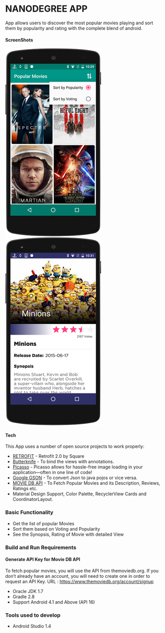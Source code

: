 # NANODEGREE APP

App allows users to discover the most popular movies playing and sort them by popularity and rating with the complete blend of android.

#### ScreenShots

![Movie List](/screenshots/landing.png?raw=true "Movie List")
![Movie Details](/screenshots/movie_detail.png?raw=true "Movie Details")

#### Tech

This App uses a number of open source projects to work properly:

* [RETROFIT] - Retrofit 2.0 by Square
* [Butterknife] - To bind the views with annotations.
* [Picasso] - Picasso allows for hassle-free image loading in your application—often in one line of code!
* [Google GSON] - To convert Json to java pojos or vice versa.
* [MOVIE DB API] - To Fetch Popular Movies and its Description, Reviews, Ratings etc.
* Material Design Support, Color Palette, RecyclerView Cards and CoordinatorLayout.


### Basic Functionality
* Get the list of popular Movies
* Sort them based on Voting and Popularity
* See the Synopsis, Rating of Movie with detailed View

### Build and Run Requirements

#### Generate API Key for Movie DB API

To fetch popular movies, you will use the API from themoviedb.org.
If you don’t already have an account, you will need to create one in order to request an API Key.
URL : https://www.themoviedb.org/account/signup


* Oracle JDK 1.7
* Gradle 2.8
* Support Android 4.1 and Above (API 16)




### Tools used to develop
* Android Studio 1.4

[RETROFIT]: <http://square.github.io/retrofit/>
[Google GSON]: <https://github.com/google/gson>
[MOVIE DB API]: <https://www.themoviedb.org/>
[Picasso]: <http://square.github.io/picasso>
[Butterknife]: <http://jakewharton.github.io/butterknife/>


